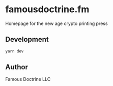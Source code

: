 # famousdoctrine.fm

Homepage for the new age crypto printing press

## Development

```bash
yarn dev
```

## Author
 
Famous Doctrine LLC
